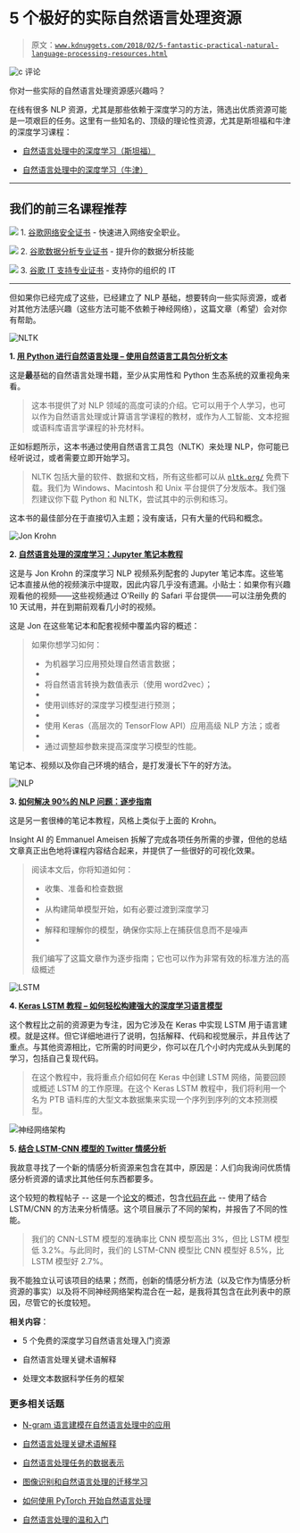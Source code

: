 # 5 个极好的实际自然语言处理资源

> 原文：[`www.kdnuggets.com/2018/02/5-fantastic-practical-natural-language-processing-resources.html`](https://www.kdnuggets.com/2018/02/5-fantastic-practical-natural-language-processing-resources.html)

![c](img/3d9c022da2d331bb56691a9617b91b90.png) 评论

你对一些实际的自然语言处理资源感兴趣吗？

在线有很多 NLP 资源，尤其是那些依赖于深度学习的方法，筛选出优质资源可能是一项艰巨的任务。这里有一些知名的、顶级的理论性资源，尤其是斯坦福和牛津的深度学习课程：

+   [自然语言处理中的深度学习（斯坦福）](http://web.stanford.edu/class/cs224n/)

+   [自然语言处理中的深度学习（牛津）](https://www.cs.ox.ac.uk/teaching/courses/2016-2017/dl/)

* * *

## 我们的前三名课程推荐

![](img/0244c01ba9267c002ef39d4907e0b8fb.png) 1\. [谷歌网络安全证书](https://www.kdnuggets.com/google-cybersecurity) - 快速进入网络安全职业。

![](img/e225c49c3c91745821c8c0368bf04711.png) 2\. [谷歌数据分析专业证书](https://www.kdnuggets.com/google-data-analytics) - 提升你的数据分析技能

![](img/0244c01ba9267c002ef39d4907e0b8fb.png) 3\. [谷歌 IT 支持专业证书](https://www.kdnuggets.com/google-itsupport) - 支持你的组织的 IT

* * *

但如果你已经完成了这些，已经建立了 NLP 基础，想要转向一些实际资源，或者对其他方法感兴趣（这些方法可能不依赖于神经网络），这篇文章（希望）会对你有帮助。

![NLTK](img/bf1b4baf4f16833c46cb7668d138ccc0.png)

**1\. [用 Python 进行自然语言处理 – 使用自然语言工具包分析文本](http://www.nltk.org/book/)**

这是**最**基础的自然语言处理书籍，至少从实用性和 Python 生态系统的双重视角来看。

> 这本书提供了对 NLP 领域的高度可读的介绍。它可以用于个人学习，也可以作为自然语言处理或计算语言学课程的教材，或作为人工智能、文本挖掘或语料库语言学课程的补充材料。

正如标题所示，这本书通过使用自然语言工具包（NLTK）来处理 NLP，你可能已经听说过，或者需要立即开始学习。

> NLTK 包括大量的软件、数据和文档，所有这些都可以从 [`nltk.org/`](http://nltk.org/) 免费下载。我们为 Windows、Macintosh 和 Unix 平台提供了分发版本。我们强烈建议你下载 Python 和 NLTK，尝试其中的示例和练习。

这本书的最佳部分在于直接切入主题；没有废话，只有大量的代码和概念。

![Jon Krohn](img/5b9801d7cb6b72756e0e8e17ec335bf1.png)

**2\. [自然语言处理的深度学习：Jupyter 笔记本教程](https://insights.untapt.com/deep-learning-for-natural-language-processing-tutorials-with-jupyter-notebooks-ad67f336ce3f)**

这是与 Jon Krohn 的深度学习 NLP 视频系列配套的 Jupyter 笔记本库。这些笔记本直接从他的视频演示中提取，因此内容几乎没有遗漏。小贴士：如果你有兴趣观看他的视频——这些视频通过 O'Reilly 的 Safari 平台提供——可以注册免费的 10 天试用，并在到期前观看几小时的视频。

这是 Jon 在这些笔记本和配套视频中覆盖内容的概述：

> 如果你想学习如何：
> 
> +   为机器学习应用预处理自然语言数据；
> +   
> +   将自然语言转换为数值表示（使用 word2vec）；
> +   
> +   使用训练好的深度学习模型进行预测；
> +   
> +   使用 Keras（高层次的 TensorFlow API）应用高级 NLP 方法；或者
> +   
> +   通过调整超参数来提高深度学习模型的性能。

笔记本、视频以及你自己环境的结合，是打发漫长下午的好方法。

![NLP](img/931a2dd356d17d5fa34797018145cd8d.png)

**3\. [如何解决 90%的 NLP 问题：逐步指南](https://blog.insightdatascience.com/how-to-solve-90-of-nlp-problems-a-step-by-step-guide-fda605278e4e)**

这是另一套很棒的笔记本教程，风格上类似于上面的 Krohn。

Insight AI 的 Emmanuel Ameisen 拆解了完成各项任务所需的步骤，但他的总结文章真正出色地将课程内容结合起来，并提供了一些很好的可视化效果。

> 阅读本文后，你将知道如何：
> 
> +   收集、准备和检查数据
> +   
> +   从构建简单模型开始，如有必要过渡到深度学习
> +   
> +   解释和理解你的模型，确保你实际上在捕获信息而不是噪声
> +   
> 我们编写了这篇文章作为逐步指南；它也可以作为非常有效的标准方法的高级概述

![LSTM](img/ff41771f3b9ccb38c4208110e4e798be.png)

**4\. [Keras LSTM 教程 – 如何轻松构建强大的深度学习语言模型](http://adventuresinmachinelearning.com/keras-lstm-tutorial/)**

这个教程比之前的资源更为专注，因为它涉及在 Keras 中实现 LSTM 用于语言建模。就是这样。但它详细地进行了说明，包括解释、代码和视觉展示，并且传达了重点。与其他资源相比，它所需的时间更少，你可以在几个小时内完成从头到尾的学习，包括自己复现代码。

> 在这个教程中，我将重点介绍如何在 Keras 中创建 LSTM 网络，简要回顾或概述 LSTM 的工作原理。在这个 Keras LSTM 教程中，我们将利用一个名为 PTB 语料库的大型文本数据集来实现一个序列到序列的文本预测模型。

![神经网络架构](img/ad70212f1a2575e5b9bcf318b162ef2b.png)

**5\. [结合 LSTM-CNN 模型的 Twitter 情感分析](http://konukoii.com/blog/2018/02/19/twitter-sentiment-analysis-using-combined-lstm-cnn-models/)**

我故意寻找了一个新的情感分析资源来包含在其中，原因是：人们向我询问优质情感分析资源的请求比其他任何东西都要多。

这个较短的教程帖子 -- 这是一个[论文](https://www.academia.edu/35947062/Twitter_Sentiment_Analysis_using_combined_LSTM-CNN_Models)的概述，包含[代码在此](https://github.com/pmsosa/CS291K) -- 使用了结合 LSTM/CNN 的方法来分析情感。这个项目展示了不同的架构，并报告了不同的性能。

> 我们的 CNN-LSTM 模型的准确率比 CNN 模型高出 3%，但比 LSTM 模型低 3.2%。与此同时，我们的 LSTM-CNN 模型比 CNN 模型好 8.5%，比 LSTM 模型好 2.7%。

我不能独立认可该项目的结果；然而，创新的情感分析方法（以及它作为情感分析资源的事实）以及将不同神经网络架构混合在一起，是我将其包含在此列表中的原因，尽管它的长度较短。

**相关内容**：

+   5 个免费的深度学习自然语言处理入门资源

+   自然语言处理关键术语解释

+   处理文本数据科学任务的框架

### 更多相关话题

+   [N-gram 语言建模在自然语言处理中的应用](https://www.kdnuggets.com/2022/06/ngram-language-modeling-natural-language-processing.html)

+   [自然语言处理关键术语解释](https://www.kdnuggets.com/2017/02/natural-language-processing-key-terms-explained.html)

+   [自然语言处理任务的数据表示](https://www.kdnuggets.com/2018/11/data-representation-natural-language-processing.html)

+   [图像识别和自然语言处理的迁移学习](https://www.kdnuggets.com/2022/01/transfer-learning-image-recognition-natural-language-processing.html)

+   [如何使用 PyTorch 开始自然语言处理](https://www.kdnuggets.com/2022/04/start-natural-language-processing-pytorch.html)

+   [自然语言处理的温和入门](https://www.kdnuggets.com/2022/06/gentle-introduction-natural-language-processing.html)
